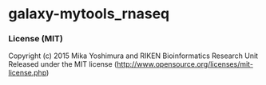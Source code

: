 # galaxy-mytools_rnaseq

### License (MIT)

Copyright (c) 2015 Mika Yoshimura and RIKEN Bioinformatics Research Unit
Released under the MIT license (http://www.opensource.org/licenses/mit-license.php)

